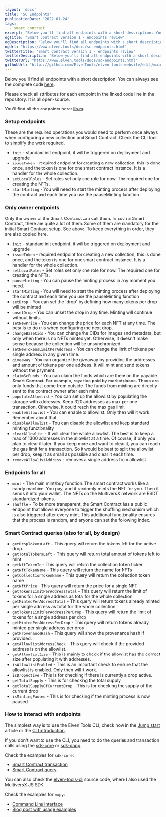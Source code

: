 ```yaml
---
layout: 'docs'
title: 'SC Endpoints'
publicationDate: '2022-01-24'
tags:
  - smart contract
excerpt: "Below you'll find all endpoints with a short description. You can always see the complete code."
ogTitle: "Smart Contract version 1 - endpoints review"
ogDescription: "Below you'll find all endpoints with a short description. You can always see the complete code."
ogUrl: "https://www.elven.tools/docs/sc-endpoints.html"
twitterTitle: "Smart Contract version 1 - endpoints review"
twitterDescription: "Below you'll find all endpoints with a short description. You can always see the complete code."
twitterUrl: "https://www.elven.tools/docs/sc-endpoints.html"
githubUrl: "https://github.com/ElvenTools/elven-tools-website/edit/main/src/docs/sc-endpoints.md"
---
```


Below you'll find all endpoints with a short description. You can always see the complete code [here](https://github.com/ElvenTools/elven-nft-minter-sc).

Please check all attributes for each endpoint in the linked code line in the repository. It is all open-source.

You'll find all the endpoints here: [lib.rs](https://github.com/ElvenTools/elven-nft-minter-sc/blob/main/src/lib.rs).

### Setup endpoints

These are the required operations you would need to perform once always when configuring a new collection and Smart Contract. Check the CLI tool to simplify the work required.

- `init` - standard init endpoint, it will be triggered on deployment and upgrade
- `issueToken` - required endpoint for creating a new collection, this is done once, and the token is one for one smart contract instance. It is a handler for the whole collection.
- `setLocalRoles` - Set roles set only one role for now. The required one for creating the NFTs.
- `startMinting` - You will need to start the minting process after deploying the contract and each time you use the pauseMinting function

### Only owner endpoints

Only the owner of the Smart Contract can call them. In such a Smart Contract, there are quite a lot of them. Some of them are mandatory for the initial Smart Contract setup. See above. To keep everything in order, they are also copied here.

 - `init` - standard init endpoint, it will be triggered on deployment and upgrade
- `issueToken` - required endpoint for creating a new collection, this is done once, and the token is one for one smart contract instance. It is a handler for the whole collection.
- `setLocalRoles` - Set roles set only one role for now. The required one for creating the NFTs. 
- `pauseMinting` - You can pause the minting process in any moment you need. 
- `startMinting` - You will need to start the minting process after deploying the contract and each time you use the pauseMinting function
- `setDrop` - You can set the 'drop' by defining how many tokens per drop will be minted 
- `unsetDrop` - You can unset the drop in any time. Minting will continue without limits.
- `setNewPrice` - You can change the price for each NFT at any time. The best is to do this when configuring the next drop.
- `changeBaseCids` - You can change the CIDs for images and metadata, but only when there is no NFTs minted yet. Otherwise, it doesn't make sense because the collection will be unsynchronized.
- `setNewTokensLimitPerAddress` - You can change the limit of tokens per single address in any given time.
- `giveaway` - You can organize the giveaway by providing the addresses and amount of tokens per one address. It will mint and send tokens without the payment.
- `claimScFunds` - You can claim the funds which are there on the payable Smart Contract. For example, royalties paid by marketplaces. These are only funds that come from outside. The funds from minting are directly sent to the contract owner after each mint.
- `populateAllowlist` - You can set up the allowlist by populating the storage with addresses. Keep 320 addresses as max per one transaction. Otherwise, it could reach the max gas limit.
- `enableAllowlist` - You can enable to allowlist. Only then will it work. Remember about that.
- `disableAllowlist` - Tou can disable the allowlist and keep standard minting functionality
- `clearAllowlist` - It will clear the whole allowlist. The best is to keep a max of 1300 addresses in the allowlist at a time. Of course, if only you plan to clear it later. If you keep more and want to clear it, you can reach the gas limit for a transaction. So it would be best to split the allowlist per drop, keep it as small as possible and clear it each time.
- `removeAllowlistAddress` - removes a single address from allowlist

### Endpoints for all

- `mint` - The main mint/buy function. The smart contract works like a candy machine. You pay, and it randomly mints the NFT for you. Then it sends it into your wallet. The NFTs on the MultiversX network are ESDT standardized tokens.
- `shuffle` - To be more transparent, the Smart Contract has a public endpoint that allows everyone to trigger the shuffling mechanism which is also triggered after every mint. This additional functionality ensures that the process is random, and anyone can set the following index.

### Smart Contract queries (also for all, by design)

- `getDropTokensLeft` - This query will return the tokens left for the active drop.
- `getTotalTokensLeft` - This query will return total amount of tokens left to mint 
- `getNftTokenId` - This query will return the collection token ticker
- `getNftTokenName` - This query will return the name for NFTs
- `getCollectionTokenName` - This query will return the collection token name
- `getNftPrice` - This query will return the price for a single NFT
- `getTokensLimitPerAddressTotal` - This query will return the limit of tokens for a single address as total for the whole collection
- `getMintedPerAddressTotal` - This query will return tokens already minted per single address as total for the whole collection
- `getTokensLimitPerAddressPerDrop` - This query will return the limit of tokens for a single address per drop
- `getMintedPerAddressPerDrop` - This query will return tokens already minted per single address per drop
- `getProvenanceHash` - This query will show the provenance hash if provided.
- `getAllowlistAddressCheck` - This query will check if the provided address is on the allowlist.
- `getAllowlistSize` - This is mainly to check if the allowlist has the correct size after populating it with addresses.
- `isAllowlistEnabled` - This is an important check to ensure that the allowlist is enabled. Only then will it work.
- `isDropActive` - This is for checking if there is currently a drop active.
- `getTotalSupply` - This is for checking the total supply
- `getTotalSupplyOfCurrentDrop` - This is for checking the supply of the current drop
- `isMintingPaused` - This is for checking if the minting process is now paused

### How to interact with endpoints

The simplest way is to use the Elven Tools CLI, check how in the [Jump start](/docs/jump-start.html) article or the [CLI introduction](/docs/cli-introduction.html).

If you don't want to use the CLI, you need to do the queries and transaction calls using the [sdk-core](https://github.com/multiversx/mx-sdk-js-core) or [sdk-dapp](https://github.com/multiversx/mx-sdk-dapp).

Check the examples for `sdk-core`:

- [Smart Contract transaction](https://docs.multiversx.com/sdk-and-tools/sdk-js/sdk-js-cookbook#contract-interactions) 
- [Smart Contract query](https://docs.multiversx.com/sdk-and-tools/sdk-js/sdk-js-cookbook#contract-queries)

You can also check the [elven-tools-cli](https://github.com/ElvenTools/elven-tools-cli) source code, where I also used the MultiversX JS SDK.

Check the examples for `mxpy`:

- [Command Line Interface](https://github.com/multiversx/mx-sdk-py-cli/blob/main/CLI.md) 
- [Blog post with usage examples](https://www.julian.io/articles/multiversx-smart-contracts.html)
